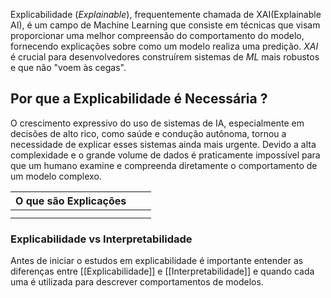 Explicabilidade (*Explainable*), frequentemente chamada de XAI(Explainable AI), é um campo de Machine Learning que consiste em técnicas que visam proporcionar uma melhor compreensão do comportamento do modelo, fornecendo explicações sobre como um modelo realiza uma predição. *XAI* é crucial para desenvolvedores construírem sistemas de *ML* mais robustos e que não "voem às cegas".

## Por que a Explicabilidade é Necessária ?

O crescimento expressivo do uso de sistemas de IA, especialmente em decisões de alto rico, como saúde e condução autônoma, tornou a necessidade de explicar esses sistemas ainda mais urgente. Devido a alta complexidade e o grande volume de dados é praticamente impossível para que um humano examine e compreenda diretamente o comportamento de um modelo complexo.


| O que são Explicações |     |     |
| --------------------- | --- | --- |
|                       |     |     |
|                       |     |     |

### Explicabilidade vs Interpretabilidade

Antes de iniciar o estudos em explicabilidade é importante entender as diferenças entre [[Explicabilidade]] e [[Interpretabilidade]] e quando cada uma é utilizada para descrever comportamentos de modelos.
